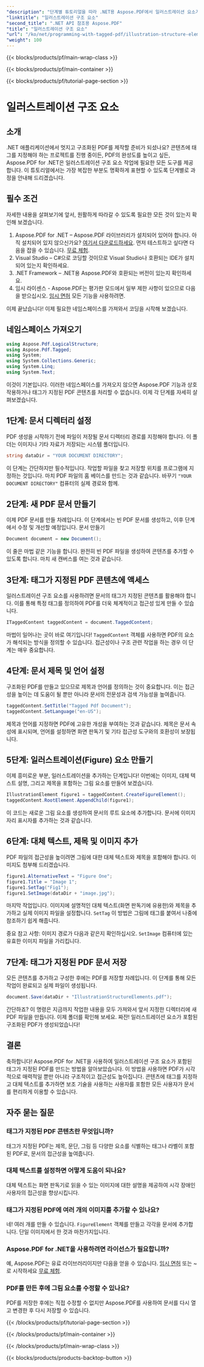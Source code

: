 ```yaml
---
"description": "단계별 튜토리얼을 따라 .NET용 Aspose.PDF에서 일러스트레이션 요소가 포함된 구조화된 PDF를 만들어 보세요."
"linktitle": "일러스트레이션 구조 요소"
"second_title": ".NET API 참조용 Aspose.PDF"
"title": "일러스트레이션 구조 요소"
"url": "/ko/net/programming-with-tagged-pdf/illustration-structure-elements/"
"weight": 100
---
```


{{< blocks/products/pf/main-wrap-class >}}

{{< blocks/products/pf/main-container >}}

{{< blocks/products/pf/tutorial-page-section >}}

# 일러스트레이션 구조 요소

## 소개

.NET 애플리케이션에서 멋지고 구조화된 PDF를 제작할 준비가 되셨나요? 콘텐츠에 태그를 지정해야 하는 프로젝트를 진행 중이든, PDF의 완성도를 높이고 싶든, Aspose.PDF for .NET은 일러스트레이션 구조 요소 작업에 필요한 모든 도구를 제공합니다. 이 튜토리얼에서는 가장 복잡한 부분도 명확하게 표현할 수 있도록 단계별로 과정을 안내해 드리겠습니다.

## 필수 조건

자세한 내용을 살펴보기에 앞서, 원활하게 따라갈 수 있도록 필요한 모든 것이 있는지 확인해 보겠습니다.

1. Aspose.PDF for .NET – Aspose.PDF 라이브러리가 설치되어 있어야 합니다. 아직 설치되어 있지 않으신가요? [여기서 다운로드하세요](https://releases.aspose.com/pdf/net/). 먼저 테스트하고 싶다면 다음을 잡을 수 있습니다. [무료 체험](https://releases.aspose.com/).
2. Visual Studio – C#으로 코딩할 것이므로 Visual Studio나 호환되는 IDE가 설치되어 있는지 확인하세요.
3. .NET Framework – .NET용 Aspose.PDF와 호환되는 버전이 있는지 확인하세요.
4. 임시 라이센스 - Aspose.PDF는 평가판 모드에서 일부 제한 사항이 있으므로 다음을 받으십시오. [임시 면허](https://purchase.aspose.com/temporary-license/) 모든 기능을 사용하려면.

이제 끝났습니다! 이제 필요한 네임스페이스를 가져와서 코딩을 시작해 보겠습니다.

## 네임스페이스 가져오기

```csharp
using Aspose.Pdf.LogicalStructure;
using Aspose.Pdf.Tagged;
using System;
using System.Collections.Generic;
using System.Linq;
using System.Text;
```

이것이 기본입니다. 이러한 네임스페이스를 가져오지 않으면 Aspose.PDF 기능과 상호 작용하거나 태그가 지정된 PDF 콘텐츠를 처리할 수 없습니다. 이제 각 단계를 자세히 살펴보겠습니다.

## 1단계: 문서 디렉터리 설정

PDF 생성을 시작하기 전에 파일이 저장될 문서 디렉터리 경로를 지정해야 합니다. 이 폴더는 이미지나 기타 자료가 저장되는 시스템 폴더입니다.

```csharp
string dataDir = "YOUR DOCUMENT DIRECTORY";
```

이 단계는 간단하지만 필수적입니다. 작업할 파일을 찾고 저장할 위치를 프로그램에 지정하는 것입니다. 마치 PDF 파일의 홈 베이스를 만드는 것과 같습니다. 바꾸기 `"YOUR DOCUMENT DIRECTORY"` 컴퓨터의 실제 경로와 함께.

## 2단계: 새 PDF 문서 만들기

이제 PDF 문서를 만들 차례입니다. 이 단계에서는 빈 PDF 문서를 생성하고, 이후 단계에서 수정 및 개선할 예정입니다.
 문서 만들기

```csharp
Document document = new Document();
```

이 줄은 마법 같은 기능을 합니다. 완전히 빈 PDF 파일을 생성하여 콘텐츠를 추가할 수 있도록 합니다. 마치 새 캔버스를 여는 것과 같습니다.

## 3단계: 태그가 지정된 PDF 콘텐츠에 액세스

일러스트레이션 구조 요소를 사용하려면 문서의 태그가 지정된 콘텐츠를 활용해야 합니다. 이를 통해 특정 태그를 정의하여 PDF를 더욱 체계적이고 접근성 있게 만들 수 있습니다.

```csharp
ITaggedContent taggedContent = document.TaggedContent;
```

마법이 일어나는 곳이 바로 여기입니다! `TaggedContent` 객체를 사용하면 PDF의 요소가 해석되는 방식을 정의할 수 있습니다. 접근성이나 구조 관련 작업을 하는 경우 이 단계는 매우 중요합니다.

## 4단계: 문서 제목 및 언어 설정

구조화된 PDF를 만들고 있으므로 제목과 언어를 정의하는 것이 중요합니다. 이는 접근성을 높이는 데 도움이 될 뿐만 아니라 문서의 전문성과 검색 가능성을 높여줍니다.

```csharp
taggedContent.SetTitle("Tagged Pdf Document");
taggedContent.SetLanguage("en-US");
```

제목과 언어를 지정하면 PDF에 고유한 개성을 부여하는 것과 같습니다. 제목은 문서 속성에 표시되며, 언어를 설정하면 화면 판독기 및 기타 접근성 도구와의 호환성이 보장됩니다.

## 5단계: 일러스트레이션(Figure) 요소 만들기

이제 흥미로운 부분, 일러스트레이션을 추가하는 단계입니다! 이번에는 이미지, 대체 텍스트 설명, 그리고 제목을 포함하는 그림 요소를 만들어 보겠습니다.

```csharp
IllustrationElement figure1 = taggedContent.CreateFigureElement();
taggedContent.RootElement.AppendChild(figure1);
```

이 코드는 새로운 그림 요소를 생성하여 문서의 루트 요소에 추가합니다. 문서에 이미지 자리 표시자를 추가하는 것과 같습니다.

## 6단계: 대체 텍스트, 제목 및 이미지 추가

PDF 파일의 접근성을 높이려면 그림에 대한 대체 텍스트와 제목을 포함해야 합니다. 이미지도 첨부해 드리겠습니다.

```csharp
figure1.AlternativeText = "Figure One";
figure1.Title = "Image 1";
figure1.SetTag("Fig1");
figure1.SetImage(dataDir + "image.jpg");
```

마지막 작업입니다. 이미지에 설명적인 대체 텍스트(화면 판독기에 유용한)와 제목을 추가하고 실제 이미지 파일을 설정합니다. `SetTag` 이 방법은 그림에 태그를 붙여서 나중에 참조하기 쉽게 해줍니다.

중요 참고 사항: 이미지 경로가 다음과 같은지 확인하십시오. `SetImage` 컴퓨터에 있는 유효한 이미지 파일을 가리킵니다.

## 7단계: 태그가 지정된 PDF 문서 저장

모든 콘텐츠를 추가하고 구성한 후에는 PDF를 저장할 차례입니다. 이 단계를 통해 모든 작업이 완료되고 실제 파일이 생성됩니다.

```csharp
document.Save(dataDir + "IllustrationStructureElements.pdf");
```

간단하죠? 이 명령은 지금까지 작업한 내용을 모두 가져와서 앞서 지정한 디렉터리에 새 PDF 파일을 만듭니다. 이제 폴더를 확인해 보세요. 짜잔! 일러스트레이션 요소가 포함된 구조화된 PDF가 생성되었습니다!

## 결론

축하합니다! Aspose.PDF for .NET을 사용하여 일러스트레이션 구조 요소가 포함된 태그가 지정된 PDF를 만드는 방법을 알아보았습니다. 이 방법을 사용하면 PDF가 시각적으로 매력적일 뿐만 아니라 구조적이고 접근성도 높아집니다. 콘텐츠에 태그를 지정하고 대체 텍스트를 추가하면 보조 기술을 사용하는 사용자를 포함한 모든 사용자가 문서를 편리하게 이용할 수 있습니다.

## 자주 묻는 질문

### 태그가 지정된 PDF 콘텐츠란 무엇입니까?
태그가 지정된 PDF는 제목, 문단, 그림 등 다양한 요소를 식별하는 태그나 라벨이 포함된 PDF로, 문서의 접근성을 높여줍니다.

### 대체 텍스트를 설정하면 어떻게 도움이 되나요?
대체 텍스트는 화면 판독기로 읽을 수 있는 이미지에 대한 설명을 제공하여 시각 장애인 사용자의 접근성을 향상시킵니다.

### 태그가 지정된 PDF에 여러 개의 이미지를 추가할 수 있나요?
네! 여러 개를 만들 수 있습니다. `FigureElement` 객체를 만들고 각각을 문서에 추가합니다. 단일 이미지에서 한 것과 마찬가지입니다.

### Aspose.PDF for .NET을 사용하려면 라이선스가 필요합니까?
예, Aspose.PDF는 유료 라이브러리이지만 다음을 얻을 수 있습니다. [임시 면허](https://purchase.aspose.com/temporary-license/) 또는 ~로 시작하세요 [무료 체험](https://releases.aspose.com/).

### PDF를 만든 후에 그림 요소를 수정할 수 있나요?
PDF를 저장한 후에는 직접 수정할 수 없지만 Aspose.PDF를 사용하여 문서를 다시 열고 변경한 후 다시 저장할 수 있습니다.

{{< /blocks/products/pf/tutorial-page-section >}}

{{< /blocks/products/pf/main-container >}}

{{< /blocks/products/pf/main-wrap-class >}}

{{< blocks/products/products-backtop-button >}}